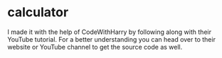 # calculator

I made it with the help of CodeWithHarry by following along with their YouTube tutorial. For a better understanding you can head over to their website or YouTube channel to get the source code as well.
